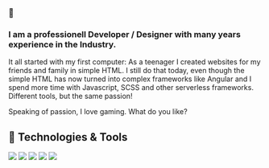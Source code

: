 ### 👋
### I am a professionell Developer / Designer with many years experience in the Industry.

It all started with my first computer: As a teenager I created websites for my friends and family in simple HTML. I still do that today, even though the simple HTML has now turned into complex frameworks like Angular and I spend more time with Javascript, SCSS and other serverless frameworks. Different tools, but the same passion! 

Speaking of passion, I love gaming. What do you like?





## 🔧 Technologies & Tools

![](https://img.shields.io/badge/MAC-OS-informational?style=flat&logo=apple&logoColor=white&color=6aa6f8)
![](https://img.shields.io/badge/Editor-VS_Code-informational?style=flat&logo=visual-studio-code&logoColor=white&color=6aa6f8)
![](https://img.shields.io/badge/Code-JavaScript-informational?style=flat&logo=javascript&logoColor=white&color=6aa6f8)
![](https://img.shields.io/badge/Code-Angular-informational?style=flat&logo=angular&logoColor=white&color=6aa6f8)
![](https://img.shields.io/badge/Shell-Bash-informational?style=flat&logo=gnu-bash&logoColor=white&color=6aa6f8)




